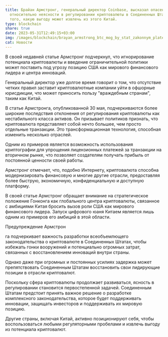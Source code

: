 ```yaml
---
title: Брайан Армстронг, генеральный директор Coinbase, высказал опасения
  относительно неясности в регулировании криптовалюты в Соединенных Штатах и
  того, какую выгоду может извлечь из этого Китай.
type: blockchain
share: true
date: 2023-05-31T12:49:15+03:00
img: /images/blockchain/brayan_armstrong_btc_mog_by_stat_zakonnym_platezhnym_sredstvom_dlya_brazilii_i_argentiny.webp
cat: Новости
---
```

В своей недавней статье Армстронг подчеркнул, что игнорирование потенциала криптовалюты и введение ограничительной политики может поставить под угрозу позицию США как мирового финансового лидера и центра инноваций.

Генеральный директор уже долгое время говорит о том, что отсутствие четких правил заставит криптовалютные компании уйти в офшорные юрисдикции, что может приносить пользу "враждебным странам", таким как Китай.

В статье Армстронга, опубликованной 30 мая, подчеркиваются более широкие последствия отклонения от регулирования криптовалюты как нестабильного класса активов. Он призывает политиков признать, что криптовалюта представляет собой нечто большее, чем просто отдельные транзакции. Это трансформационная технология, способная изменить несколько отраслей.

Одним из примеров является возможность использования криптографии для упрощения лицензионных платежей за транзакции на вторичном рынке, что позволяет создателям получать прибыль от постоянной ценности своей работы.

Армстронг отмечает, что, подобно Интернету, криптовалюта способна модернизировать финансовую и многие другие отрасли, предоставляя более быструю, экономичную, конфиденциальную и доступную платформу.

В своей статье Армстронг обращает внимание на стратегическое положение Гонконга как глобального центра криптовалюты, связанное с амбициями Китая бросить вызов роли США как мирового финансового лидера. Запуск цифрового юаня Китаем является лишь одним из примеров его амбиций в этой области.

Предупреждение Армстрон

га подчеркивает важность разработки всеобъемлющего законодательства о криптовалюте в Соединенных Штатах, чтобы избежать гонки вооружений и потенциально огромных затрат, связанных с восстановлением инноваций внутри страны.

Однако даже при огромных и постоянных усилиях задержка может препятствовать Соединенным Штатам восстановить свои лидирующие позиции в отрасли криптовалют.

Поскольку сфера криптовалюты продолжает развиваться, ясность в регулировании становится первостепенной задачей. Соединенным Штатам предстоит принять важное решение о разработке комплексного законодательства, которое будет поддерживать инновации, защищать инвесторов и поддерживать их мировую позицию.

Другие страны, включая Китай, активно позиционируют себя, чтобы воспользоваться любыми регуляторными пробелами и извлечь выгоду из потенциала криптовалют.